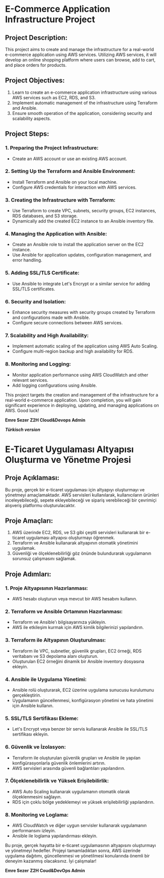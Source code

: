 # E-Commerce Application Infrastructure Project

## Project Description:
This project aims to create and manage the infrastructure for a real-world e-commerce application using AWS services. Utilizing AWS services, it will develop an online shopping platform where users can browse, add to cart, and place orders for products. 
   
## Project Objectives:
1. Learn to create an e-commerce application infrastructure using various AWS services such as EC2, RDS, and S3.
2. Implement automatic management of the infrastructure using Terraform and Ansible.
3. Ensure smooth operation of the application, considering security and scalability aspects.

## Project Steps:

### 1. Preparing the Project Infrastructure:
   - Create an AWS account or use an existing AWS account.

### 2. Setting Up the Terraform and Ansible Environment:
   - Install Terraform and Ansible on your local machine.
   - Configure AWS credentials for interaction with AWS services.

### 3. Creating the Infrastructure with Terraform:
   - Use Terraform to create VPC, subnets, security groups, EC2 instances, RDS databases, and S3 storage.
   - Dynamically add the created EC2 instance to an Ansible inventory file.

### 4. Managing the Application with Ansible:
   - Create an Ansible role to install the application server on the EC2 instance.
   - Use Ansible for application updates, configuration management, and error handling.

### 5. Adding SSL/TLS Certificate:
   - Use Ansible to integrate Let's Encrypt or a similar service for adding SSL/TLS certificates.

### 6. Security and Isolation:
   - Enhance security measures with security groups created by Terraform and configurations made with Ansible.
   - Configure secure connections between AWS services.

### 7. Scalability and High Availability:
   - Implement automatic scaling of the application using AWS Auto Scaling.
   - Configure multi-region backup and high availability for RDS.

### 8. Monitoring and Logging:
   - Monitor application performance using AWS CloudWatch and other relevant services.
   - Add logging configurations using Ansible.

This project targets the creation and management of the infrastructure for a real-world e-commerce application. Upon completion, you will gain significant experience in deploying, updating, and managing applications on AWS. Good luck!


**Emre Sezer**
**Z2H Cloud&Devops Admin**


*****Türkisch version*****

# E-Ticaret Uygulaması Altyapısı Oluşturma ve Yönetme Projesi

## Proje Açıklaması:
Bu proje, gerçek bir e-ticaret uygulaması için altyapıyı oluşturmayı ve yönetmeyi amaçlamaktadır. AWS servisleri kullanılarak, kullanıcıların ürünleri inceleyebileceği, sepete ekleyebileceği ve sipariş verebileceği bir çevrimiçi alışveriş platformu oluşturulacaktır.

## Proje Amaçları:
1. AWS üzerinde EC2, RDS, ve S3 gibi çeşitli servisleri kullanarak bir e-ticaret uygulaması altyapısı oluşturmayı öğrenmek.
2. Terraform ve Ansible kullanarak altyapının otomatik yönetimini uygulamak.
3. Güvenliği ve ölçeklenebilirliği göz önünde bulundurarak uygulamanın sorunsuz çalışmasını sağlamak.

## Proje Adımları:

### 1. Proje Altyapısının Hazırlanması:
   - AWS hesabı oluşturun veya mevcut bir AWS hesabını kullanın.

### 2. Terraform ve Ansible Ortamının Hazırlanması:
   - Terraform ve Ansible'ı bilgisayarınıza yükleyin.
   - AWS ile etkileşim kurmak için AWS kimlik bilgilerinizi yapılandırın.

### 3. Terraform ile Altyapının Oluşturulması:
   - Terraform ile VPC, subnetler, güvenlik grupları, EC2 örneği, RDS veritabanı ve S3 depolama alanı oluşturun.
   - Oluşturulan EC2 örneğini dinamik bir Ansible inventory dosyasına ekleyin.

### 4. Ansible ile Uygulama Yönetimi:
   - Ansible rolü oluşturarak, EC2 üzerine uygulama sunucusu kurulumunu gerçekleştirin.
   - Uygulamanın güncellenmesi, konfigürasyon yönetimi ve hata yönetimi için Ansible kullanın.

### 5. SSL/TLS Sertifikası Ekleme:
   - Let's Encrypt veya benzer bir servis kullanarak Ansible ile SSL/TLS sertifikası ekleyin.

### 6. Güvenlik ve İzolasyon:
   - Terraform ile oluşturulan güvenlik grupları ve Ansible ile yapılan konfigürasyonlarla güvenlik önlemlerini artırın.
   - AWS servisleri arasında güvenli bağlantıları yapılandırın.

### 7. Ölçeklenebilirlik ve Yüksek Erişilebilirlik:
   - AWS Auto Scaling kullanarak uygulamanın otomatik olarak ölçeklenmesini sağlayın.
   - RDS için çoklu bölge yedeklemeyi ve yüksek erişilebilirliği yapılandırın.

### 8. Monitoring ve Loglama:
   - AWS CloudWatch ve diğer uygun servisler kullanarak uygulamanın performansını izleyin.
   - Ansible ile loglama yapılandırması ekleyin.

Bu proje, gerçek hayatta bir e-ticaret uygulamasının altyapısını oluşturmayı ve yönetmeyi hedefler. Projeyi tamamladıktan sonra, AWS üzerinde uygulama dağıtımı, güncellenmesi ve yönetilmesi konularında önemli bir deneyim kazanmış olacaksınız. İyi çalışmalar!


**Emre Sezer**
**Z2H Coud&DevOps Admin**
